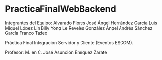 ﻿# PracticaFinalWebBackend
 
Integrantes del Equipo:
Alvarado Flores José Ángel
Hernández García Luis Miguel
López Lin Billy Yong Le 
Reveles González Ángel Andrés
Sánchez García Franco Tadeo

Práctica Final Integración Servidor y Cliente (Eventos ESCOM).

Profesor: M. en C. José Asunción Enríquez Zarate
